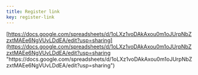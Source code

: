 ```yaml
---
title: Register link
key: register-link
---
```

[https://docs.google.com/spreadsheets/d/1oLXz1voDAkAxou0m1oJUrpNbZzxtMAEe6NgVUvLDdEA/edit?usp=sharing](https://docs.google.com/spreadsheets/d/1oLXz1voDAkAxou0m1oJUrpNbZzxtMAEe6NgVUvLDdEA/edit?usp=sharing "https\://docs.google.com/spreadsheets/d/1oLXz1voDAkAxou0m1oJUrpNbZzxtMAEe6NgVUvLDdEA/edit?usp=sharing")